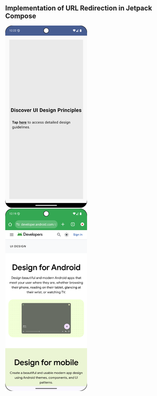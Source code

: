 ## Implementation of URL Redirection in Jetpack Compose

<img src="UIcomponents/url_redirect1.png" alt="UI Preview" width="260" height = "580"/>    <img src="UIcomponents/url_redirect.png" alt="UI Preview" width="260" height = "580"/>
